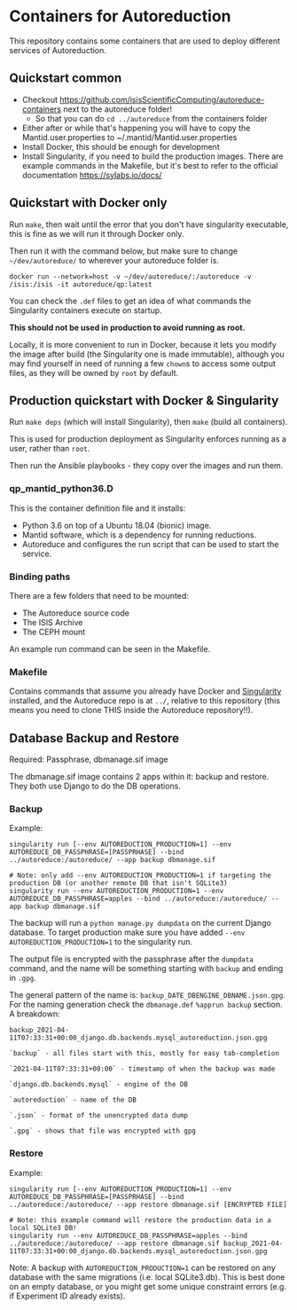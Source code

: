 # Containers for Autoreduction

This repository contains some containers that are used to deploy different services of Autoreduction.

## Quickstart common
- Checkout https://github.com/isisScientificComputing/autoreduce-containers next to the autoreduce folder!
  - So that you can do `cd ../autoreduce` from the containers folder
- Either after or while that's happening you will have to copy the Mantid.user.properties to ~/.mantid/Mantid.user.properties
- Install Docker, this should be enough for development
- Install Singularity, if you need to build the production images. There are example commands in the Makefile, but it's best to refer to the official documentation https://sylabs.io/docs/

## Quickstart with Docker only
Run `make`, then wait until the error that you don't have singularity executable, this is fine as we will run it through Docker only.

Then run it with the command below, but make sure to change `~/dev/autoreduce/` to wherever your autoreduce folder is.
```
docker run --network=host -v ~/dev/autoreduce/:/autoreduce -v /isis:/isis -it autoreduce/qp:latest
```

You can check the `.def` files to get an idea of what commands the Singularity containers execute on startup.

**This should not be used in production to avoid running as root.**

Locally, it is more convenient to run in Docker, because it lets you modify the image after build (the Singularity one is made immutable),
although you may find yourself in need of running a few `chown`s to access some output files, as they will be owned by `root` by default.

## Production quickstart with Docker & Singularity
Run `make deps` (which will install Singularity), then `make` (build all containers).

This is used for production deployment as Singularity enforces running as a user, rather than `root`.

Then run the Ansible playbooks - they copy over the images and run them.

### qp_mantid_python36.D
This is the container definition file and it installs:
- Python 3.6 on top of a Ubuntu 18.04 (bionic) image.
- Mantid software, which is a dependency for running reductions.
- Autoreduce and configures the run script that can be used to start the service.

### Binding paths
There are a few folders that need to be mounted:
- The Autoreduce source code
- The ISIS Archive
- The CEPH mount

An example run command can be seen in the Makefile.

### Makefile
Contains commands that assume you already have Docker and [Singularity](https://sylabs.io/guides/3.7/user-guide/quick_start.html#install-system-dependencies)
installed, and the Autoreduce repo is at `../`, relative to this repository (this means you need to clone THIS inside the Autoreduce repository!!).

## Database Backup and Restore
Required: Passphrase, dbmanage.sif image

The dbmanage.sif image contains 2 apps within it: backup and restore. They both use Django to do the DB operations.

### Backup
Example:

```
singularity run [--env AUTOREDUCTION_PRODUCTION=1] --env AUTOREDUCE_DB_PASSPHRASE=[PASSPRHASE] --bind ../autoreduce:/autoreduce/ --app backup dbmanage.sif

# Note: only add --env AUTOREDUCTION_PRODUCTION=1 if targeting the production DB (or another remote DB that isn't SQLite3)
singularity run --env AUTOREDUCTION_PRODUCTION=1 --env AUTOREDUCE_DB_PASSPHRASE=apples --bind ../autoreduce:/autoreduce/ --app backup dbmanage.sif
```

The backup will run a `python manage.py dumpdata` on the current Django database. To target production make sure you have added `--env AUTOREDUCTION_PRODUCTION=1` to the singularity run.

The output file is encrypted with the passphrase after the `dumpdata` command, and the name will be something starting with `backup` and ending in `.gpg`.

The general pattern of the name is: `backup_DATE_DBENGINE_DBNAME.json.gpg`. For the naming generation check the `dbmanage.def` `%apprun backup` section. A breakdown:

```
backup_2021-04-11T07:33:31+00:00_django.db.backends.mysql_autoreduction.json.gpg

`backup` - all files start with this, mostly for easy tab-completion

`2021-04-11T07:33:31+00:00` - timestamp of when the backup was made

`django.db.backends.mysql` - engine of the DB

`autoreduction` - name of the DB

`.json` - format of the unencrypted data dump

`.gpg` - shows that file was encrypted with gpg
```


### Restore

Example:

```
singularity run [--env AUTOREDUCTION_PRODUCTION=1] --env AUTOREDUCE_DB_PASSPHRASE=[PASSPRHASE] --bind ../autoreduce:/autoreduce/ --app restore dbmanage.sif [ENCRYPTED FILE]

# Note: this example command will restore the production data in a local SQLite3 DB!
singularity run --env AUTOREDUCE_DB_PASSPHRASE=apples --bind ../autoreduce:/autoreduce/ --app restore dbmanage.sif backup_2021-04-11T07:33:31+00:00_django.db.backends.mysql_autoreduction.json.gpg
```

Note: A backup with `AUTOREDUCTION_PRODUCTION=1` can be restored on any database with the same migrations (i.e. local SQLite3.db).
This is best done on an empty database, or you might get some unique constraint errors (e.g. if Experiment ID already exists).